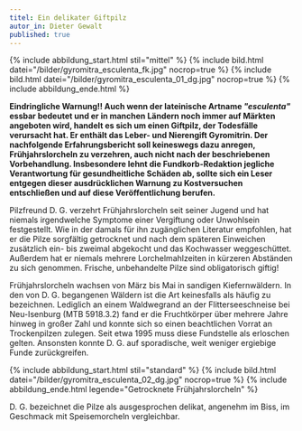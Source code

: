 ```yaml
---
titel: Ein delikater Giftpilz
autor_in: Dieter Gewalt
published: true
---
```

{% include abbildung_start.html stil="mittel" %}
{% include bild.html datei="/bilder/gyromitra_esculenta_fk.jpg" nocrop=true %}
{% include bild.html datei="/bilder/gyromitra_esculenta_01_dg.jpg" nocrop=true %}
{% include abbildung_ende.html %}

**Eindringliche Warnung!! Auch wenn der lateinische Artname *"esculenta"* essbar bedeutet und er in manchen Ländern noch immer auf Märkten angeboten wird, handelt es sich um einen Giftpilz, der Todesfälle verursacht hat. Er enthält das Leber- und Nierengift Gyromitrin. Der nachfolgende Erfahrungsbericht soll keineswegs dazu anregen, Frühjahrslorcheln zu verzehren, auch nicht nach der beschriebenen Vorbehandlung. Insbesondere lehnt die Fundkorb-Redaktion jegliche Verantwortung für gesundheitliche Schäden ab, sollte sich ein Leser entgegen dieser ausdrücklichen Warnung zu Kostversuchen entschließen und auf diese Veröffentlichung berufen.**

Pilzfreund D. G. verzehrt Frühjahrslorcheln seit seiner Jugend und hat niemals irgendwelche Symptome einer Vergiftung oder Unwohlsein festgestellt. Wie in der damals für ihn zugänglichen Literatur empfohlen, hat er die Pilze sorgfältig getrocknet und nach dem späteren Einweichen zusätzlich ein- bis zweimal abgekocht und das Kochwasser weggeschüttet. Außerdem hat er niemals mehrere Lorchelmahlzeiten in kürzeren Abständen zu sich genommen. Frische, unbehandelte Pilze sind obligatorisch giftig!

Frühjahrslorcheln wachsen von März bis Mai in sandigen Kiefernwäldern. In den von D. G. begangenen Wäldern ist die Art keinesfalls als häufig zu bezeichnen. Lediglich an einem Waldwegrand an der Flitterseeschneise bei Neu-Isenburg (MTB 5918.3.2) fand er die Fruchtkörper über mehrere Jahre hinweg in großer Zahl und konnte sich so einen beachtlichen Vorrat an Trockenpilzen zulegen. Seit etwa 1995 muss diese Fundstelle als erloschen gelten. Ansonsten konnte D. G. auf sporadische, weit weniger ergiebige Funde zurückgreifen.

{% include abbildung_start.html stil="standard" %}
{% include bild.html datei="/bilder/gyromitra_esculenta_02_dg.jpg" nocrop=true %}
{% include abbildung_ende.html legende="Getrocknete Frühjahrslorcheln" %}

D. G. bezeichnet die Pilze als ausgesprochen delikat, angenehm im Biss, im Geschmack mit Speisemorcheln vergleichbar.